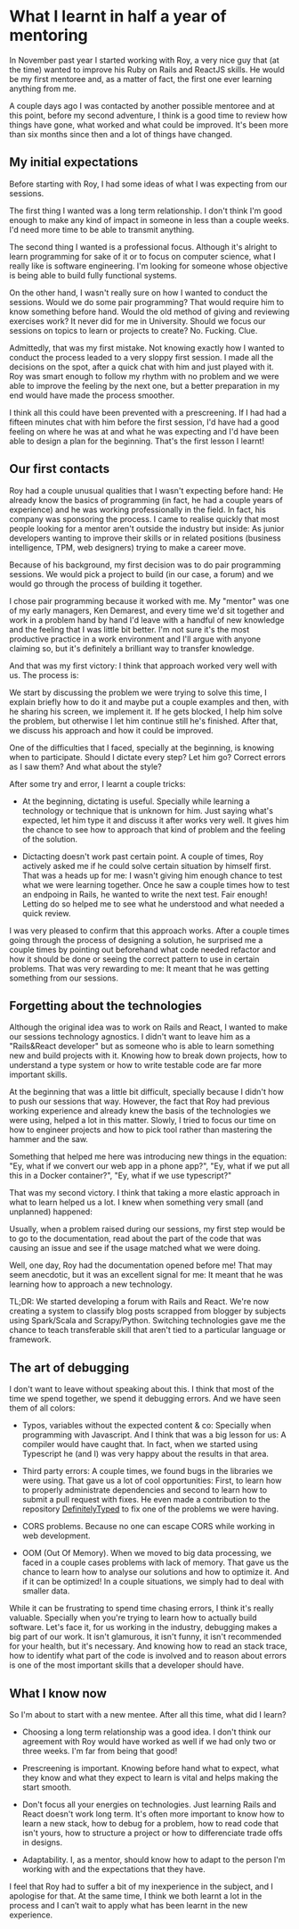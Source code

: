 # What I learnt in half a year of mentoring

In November past year I started working with Roy, a very nice guy that (at the time) wanted to improve his Ruby on Rails and ReactJS skills. He would be my first mentoree and, as a matter of fact, the first one ever learning anything from me.

A couple days ago I was contacted by another possible mentoree and at this point, before my second adventure, I think is a good time to review how things have gone, what worked and what could be improved. It's been more than six months since then and a lot of things have changed.

## My initial expectations

Before starting with Roy, I had some ideas of what I was expecting from our sessions.

The first thing I wanted was a long term relationship. I don't think I'm good enough to make any kind of impact in someone in less than a couple weeks. I'd need more time to be able to transmit anything.

The second thing I wanted is a professional focus. Although it's alright to learn programming for sake of it or to focus on computer science, what I really like is software engineering. I'm looking for someone whose objective is being able to build fully functional systems.

On the other hand, I wasn't really sure on how I wanted to conduct the sessions. Would we do some pair programming? That would require him to know something before hand. Would the old method of giving and reviewing exercises work? It never did for me in University. Should we focus our sessions on topics to learn or projects to create? No. Fucking. Clue.

Admittedly, that was my first mistake. Not knowing exactly how I wanted to conduct the process leaded to a very sloppy first session. I made all the decisions on the spot, after a quick chat with him and just played with it. Roy was smart enough to follow my rhythm with no problem and we were able to improve the feeling by the next one, but a better preparation in my end would have made the process smoother.

I think all this could have been prevented with a prescreening. If I had had a fifteen minutes chat with him before the first session, I'd have had a good feeling on where he was at and what he was expecting and I'd have been able to design a plan for the beginning. That's the first lesson I learnt!

## Our first contacts

Roy had a couple unusual qualities that I wasn't expecting before hand: He already know the basics of programming (in fact, he had a couple years of experience) and he was working professionally in the field. In fact, his company was sponsoring the process. I came to realise quickly that most people looking for a mentor aren't outside the industry but inside: As junior developers wanting to improve their skills or in related positions (business intelligence, TPM, web designers) trying to make a career move.

Because of his background, my first decision was to do pair programming sessions. We would pick a project to build (in our case, a forum) and we would go through the process of building it together.

I chose pair programming because it worked with me. My "mentor" was one of my early managers, Ken Demarest, and every time we'd sit together and work in a problem hand by hand I'd leave with a handful of new knowledge and the feeling that I was little bit better. I'm not sure it's the most productive practice in a work environment and I'll argue with anyone claiming so, but it's definitely a brilliant way to transfer knowledge.

And that was my first victory: I think that approach worked very well with us. The process is:

We start by discussing the problem we were trying to solve this time, I explain briefly how to do it and maybe put a couple examples and then, with he sharing his screen, we implement it. If he gets blocked, I help him solve the problem, but otherwise I let him continue still he's finished. After that, we discuss his approach and how it could be improved.

One of the difficulties that I faced, specially at the beginning, is knowing when to participate. Should I dictate every step? Let him go? Correct errors as I saw them? And what about the style?

After some try and error, I learnt a couple tricks:

- At the beginning, dictating is useful. Specially while learning a technology or technique that is unknown for him. Just saying what's expected, let him type it and discuss it after works very well. It gives him the chance to see how to approach that kind of problem and the feeling of the solution.

- Dictacting doesn't work past certain point. A couple of times, Roy actively asked me if he could solve certain situation by himself first. That was a heads up for me: I wasn't giving him enough chance to test what we were learning together. Once he saw a couple times how to test an endpoing in Rails, he wanted to write the next test. Fair enough! Letting do so helped me to see what he understood and what needed a quick review.

I was very pleased to confirm that this approach works. After a couple times going through the process of designing a solution, he surprised me a couple times by pointing out beforehand what code needed refactor and how it should be done or seeing the correct pattern to use in certain problems. That was very rewarding to me: It meant that he was getting something from our sessions.

## Forgetting about the technologies

Although the original idea was to work on Rails and React, I wanted to make our sessions technology agnostics. I didn't want to leave him as a "Rails&React developer" but as someone who is able to learn something new and build projects with it. Knowing how to break down projects, how to understand a type system or how to write testable code are far more important skills.

At the beginning that was a little bit difficult, specially because I didn't how to push our sessions that way. However, the fact that Roy had previous working experience and already knew the basis of the technologies we were using, helped a lot in this matter. Slowly, I tried to focus our time on how to engineer projects and how to pick tool rather than mastering the hammer and the saw.

Something that helped me here was introducing new things in the equation: "Ey, what if we convert our web app in a phone app?", "Ey, what if we put all this in a Docker container?", "Ey, what if we use typescript?"

That was my second victory. I think that taking a more elastic approach in what to learn helped us a lot. I knew when something very small (and unplanned) happened:

Usually, when a problem raised during our sessions, my first step would be to go to the documentation, read about the part of the code that was causing an issue and see if the usage matched what we were doing.

Well, one day, Roy had the documentation opened before me! That may seem anecdotic, but it was an excellent signal for me: It meant that he was learning how to approach a new technology.

TL;DR: We started developing a forum with Rails and React. We're now creating a system to classify blog posts scrapped from blogger by subjects using Spark/Scala and Scrapy/Python. Switching technologies gave me the chance to teach transferable skill that aren't tied to a particular language or framework.

## The art of debugging

I don't want to leave without speaking about this. I think that most of the time we spend together, we spend it debugging errors. And we have seen them of all colors:

- Typos, variables without the expected content & co: Specially when programming with Javascript. And I think that was a big lesson for us: A compiler would have caught that. In fact, when we started using Typescript he (and I) was very happy about the results in that area.

- Third party errors: A couple times, we found bugs in the libraries we were using. That gave us a lot of cool opportunities: First, to learn how to properly administrate dependencies and second to learn how to submit a pull request with fixes. He even made a contribution to the repository [DefinitelyTyped](https://github.com/DefinitelyTyped/DefinitelyTyped) to fix one of the problems we were having.

- CORS problems. Because no one can escape CORS while working in web development.

- OOM (Out Of Memory). When we moved to big data processing, we faced in a couple cases problems with lack of memory. That gave us the chance to learn how to analyse our solutions and how to optimize it. And if it can be optimized! In a couple situations, we simply had to deal with smaller data.

While it can be frustrating to spend time chasing errors, I think it's really valuable. Specially when you're trying to learn how to actually build software. Let's face it, for us working in the industry, debugging makes a big part of our work. It isn't glamurous, it isn't funny, it isn't recommended for your health, but it's necessary. And knowing how to read an stack trace, how to identify what part of the code is involved and to reason about errors is one of the most important skills that a developer should have.

## What I know now

So I'm about to start with a new mentee. After all this time, what did I learn?

- Choosing a long term relationship was a good idea. I don't think our agreement with Roy would have worked as well if we had only two or three weeks. I'm far from being that good!

- Prescreening is important. Knowing before hand what to expect, what they know and what they expect to learn is vital and helps making the start smooth.

- Don't focus all your energies on technologies. Just learning Rails and React doesn't work long term. It's often more important to know how to learn a new stack, how to debug for a problem, how to read code that isn't yours, how to structure a project or how to differenciate trade offs in designs.

- Adaptability. I, as a mentor, should know how to adapt to the person I'm working with and the expectations that they have.

I feel that Roy had to suffer a bit of my inexperience in the subject, and I apologise for that. At the same time, I think we both learnt a lot in the process and I can’t wait to apply what has been learnt in the new experience.
